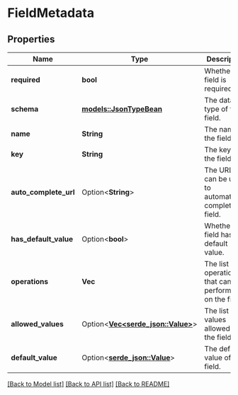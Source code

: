 # FieldMetadata

## Properties

Name | Type | Description | Notes
------------ | ------------- | ------------- | -------------
**required** | **bool** | Whether the field is required. | [readonly]
**schema** | [**models::JsonTypeBean**](JsonTypeBean.md) | The data type of the field. | [readonly]
**name** | **String** | The name of the field. | [readonly]
**key** | **String** | The key of the field. | [readonly]
**auto_complete_url** | Option<**String**> | The URL that can be used to automatically complete the field. | [optional][readonly]
**has_default_value** | Option<**bool**> | Whether the field has a default value. | [optional][readonly]
**operations** | **Vec<String>** | The list of operations that can be performed on the field. | [readonly]
**allowed_values** | Option<[**Vec<serde_json::Value>**](serde_json::Value.md)> | The list of values allowed in the field. | [optional][readonly]
**default_value** | Option<[**serde_json::Value**](.md)> | The default value of the field. | [optional][readonly]

[[Back to Model list]](../README.md#documentation-for-models) [[Back to API list]](../README.md#documentation-for-api-endpoints) [[Back to README]](../README.md)


